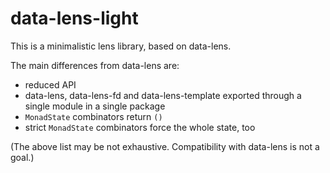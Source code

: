 data-lens-light
===============

This is a minimalistic lens library, based on data-lens.

The main differences from data-lens are:

* reduced API
* data-lens, data-lens-fd and data-lens-template exported through a single
  module in a single package
* `MonadState` combinators return `()`
* strict `MonadState` combinators force the whole state, too

(The above list may be not exhaustive. Compatibility with data-lens is not a
goal.)
